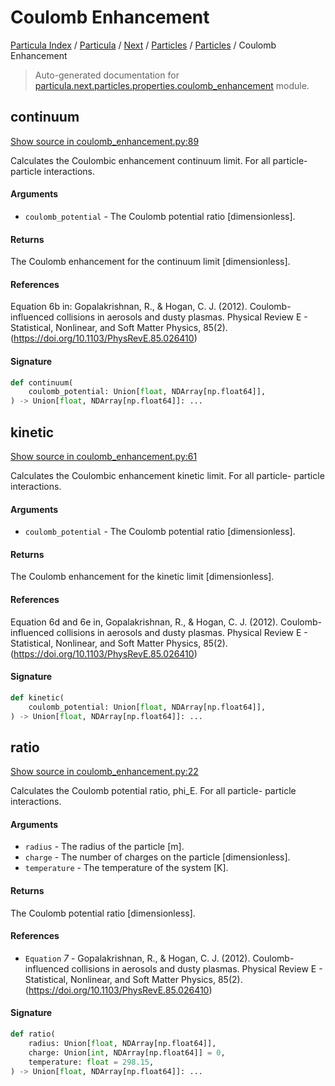 # Coulomb Enhancement

[Particula Index](../../../../README.md#particula-index) / [Particula](../../../index.md#particula) / [Next](../../index.md#next) / [Particles](../index.md#particles) / [Particles](../index.md#particles) / Coulomb Enhancement

> Auto-generated documentation for [particula.next.particles.properties.coulomb_enhancement](https://github.com/Gorkowski/particula/blob/main/particula/next/particles/properties/coulomb_enhancement.py) module.

## continuum

[Show source in coulomb_enhancement.py:89](https://github.com/Gorkowski/particula/blob/main/particula/next/particles/properties/coulomb_enhancement.py#L89)

Calculates the Coulombic enhancement continuum limit. For all particle-
particle interactions.

#### Arguments

- `coulomb_potential` - The Coulomb potential ratio [dimensionless].

#### Returns

The Coulomb enhancement for the continuum limit [dimensionless].

#### References

Equation 6b in: Gopalakrishnan, R., & Hogan, C. J. (2012).
Coulomb-influenced collisions in aerosols and dusty plasmas.
Physical Review E - Statistical, Nonlinear,
and Soft Matter Physics, 85(2).
(https://doi.org/10.1103/PhysRevE.85.026410)

#### Signature

```python
def continuum(
    coulomb_potential: Union[float, NDArray[np.float64]],
) -> Union[float, NDArray[np.float64]]: ...
```



## kinetic

[Show source in coulomb_enhancement.py:61](https://github.com/Gorkowski/particula/blob/main/particula/next/particles/properties/coulomb_enhancement.py#L61)

Calculates the Coulombic enhancement kinetic limit. For all particle-
particle interactions.

#### Arguments

- `coulomb_potential` - The Coulomb potential ratio [dimensionless].

#### Returns

The Coulomb enhancement for the kinetic limit [dimensionless].

#### References

Equation 6d and 6e in, Gopalakrishnan, R., & Hogan, C. J. (2012).
Coulomb-influenced collisions in aerosols and dusty plasmas.
Physical Review E - Statistical, Nonlinear,
and Soft Matter Physics, 85(2).
(https://doi.org/10.1103/PhysRevE.85.026410)

#### Signature

```python
def kinetic(
    coulomb_potential: Union[float, NDArray[np.float64]],
) -> Union[float, NDArray[np.float64]]: ...
```



## ratio

[Show source in coulomb_enhancement.py:22](https://github.com/Gorkowski/particula/blob/main/particula/next/particles/properties/coulomb_enhancement.py#L22)

Calculates the Coulomb potential ratio, phi_E. For all particle-
particle interactions.

#### Arguments

- `radius` - The radius of the particle [m].
- `charge` - The number of charges on the particle [dimensionless].
- `temperature` - The temperature of the system [K].

#### Returns

The Coulomb potential ratio [dimensionless].

#### References

- `Equation` *7* - Gopalakrishnan, R., & Hogan, C. J. (2012).
    Coulomb-influenced collisions in aerosols and dusty plasmas.
    Physical Review E - Statistical, Nonlinear, and Soft Matter
    Physics, 85(2). (https://doi.org/10.1103/PhysRevE.85.026410)

#### Signature

```python
def ratio(
    radius: Union[float, NDArray[np.float64]],
    charge: Union[int, NDArray[np.float64]] = 0,
    temperature: float = 298.15,
) -> Union[float, NDArray[np.float64]]: ...
```
